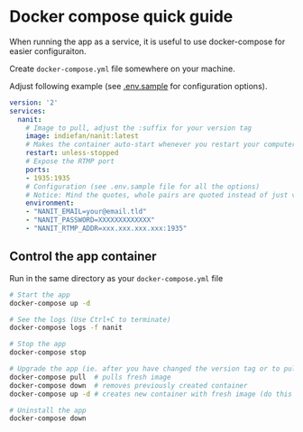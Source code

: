 # Docker compose quick guide

When running the app as a service, it is useful to use docker-compose for easier configuraiton.

Create `docker-compose.yml` file somewhere on your machine.

Adjust following example (see [.env.sample](../.env.sample) for configuration options).

```yaml
version: '2'
services:
  nanit:
    # Image to pull, adjust the :suffix for your version tag
    image: indiefan/nanit:latest
    # Makes the container auto-start whenever you restart your computer
    restart: unless-stopped
    # Expose the RTMP port
    ports:
    - 1935:1935
    # Configuration (see .env.sample file for all the options)
    # Notice: Mind the quotes, whole pairs are quoted instead of just values. If your password contains $ character, replace it with double $$ to avoid interpolation.
    environment:
    - "NANIT_EMAIL=your@email.tld"
    - "NANIT_PASSWORD=XXXXXXXXXXXXX"
    - "NANIT_RTMP_ADDR=xxx.xxx.xxx.xxx:1935"
```

## Control the app container

Run in the same directory as your `docker-compose.yml` file

```bash
# Start the app
docker-compose up -d

# See the logs (Use Ctrl+C to terminate)
docker-compose logs -f nanit

# Stop the app
docker-compose stop

# Upgrade the app (ie. after you have changed the version tag or to pull fresh dev image)
docker-compose pull  # pulls fresh image
docker-compose down  # removes previously created container
docker-compose up -d # creates new container with fresh image (do this after every change in the docker-compose file)

# Uninstall the app
docker-compose down
```

